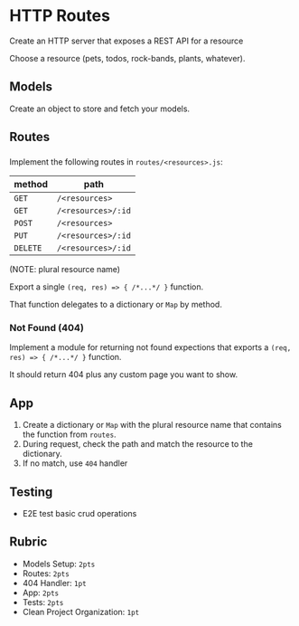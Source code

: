 HTTP Routes
======

Create an HTTP server that exposes a REST API for a resource

Choose a resource (pets, todos, rock-bands, plants, whatever).

## Models

Create an object to store and fetch your models.

## Routes

### <resource>

Implement the following routes in `routes/<resources>.js`:

method | path
---|---
`GET` |     `/<resources>`
`GET` |     `/<resources>/:id`
`POST` |    `/<resources>`
`PUT` |     `/<resources>/:id`
`DELETE` |  `/<resources>/:id`

(NOTE: plural resource name)

Export a single `(req, res) => { /*...*/ }` function.

That function delegates to a dictionary or `Map` by method.

### Not Found (404)

Implement a module for returning not found expections that exports a `(req, res) => { /*...*/ }` function.

It should return 404 plus any custom page you want to show.

## App

1. Create a dictionary or `Map` with the plural resource name that contains the function from `routes`.
1. During request, check the path and match the resource to the dictionary.
1. If no match, use `404` handler

## Testing

* E2E test basic crud operations

## Rubric

* Models Setup: `2pts`
* Routes: `2pts`
* 404 Handler: `1pt`
* App: `2pts`
* Tests: `2pts`
* Clean Project Organization: `1pt`

